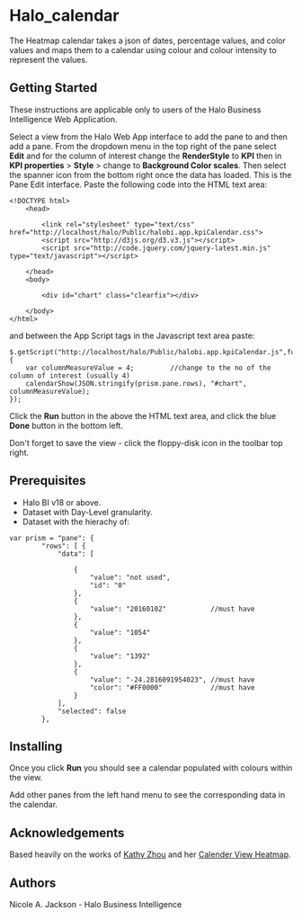# Halo_calendar


The Heatmap calendar takes a json of dates, percentage values, and color values and maps them to a calendar using colour and colour intensity to represent the values.

## Getting Started

These instructions are applicable only to users of the Halo Business Intelligence Web Application.

Select a view from the Halo Web App interface to add the pane to and then add a pane. 
From the dropdown menu in the top right of the pane select **Edit** and for the column of interest change the **RenderStyle** to **KPI** then in **KPI properties** > **Style** > change to **Background Color scales**.
Then select the spanner icon from the bottom right once the data has loaded.
This is the Pane Edit interface. Paste the following code into the HTML text area:


```
<!DOCTYPE html>
    <head>   
    
        <link rel="stylesheet" type="text/css" href="http://localhost/halo/Public/halobi.app.kpiCalendar.css">
        <script src="http://d3js.org/d3.v3.js"></script>
        <script src="http://code.jquery.com/jquery-latest.min.js" type="text/javascript"></script>
	
    </head>
    <body>
    
        <div id="chart" class="clearfix"></div>
	
    </body>
</html>
```



and between the App Script tags in the Javascript text area paste:



```
$.getScript("http://localhost/halo/Public/halobi.app.kpiCalendar.js",function(){
    var columnMeasureValue = 4; 		//change to the no of the column of interest (usually 4)
    calendarShow(JSON.stringify(prism.pane.rows), "#chart", columnMeasureValue);
});
```



Click the **Run** button in the above the HTML text area, and click the blue **Done** button in the bottom left.

Don't forget to save the view - click the floppy-disk icon in the toolbar top right.


## Prerequisites

- Halo BI v18 or above.
- Dataset with Day-Level granularity.
- Dataset with the hierachy of:

```
var prism = "pane": {
		"rows": [ { 
			"data": [

				{
					"value": "not used",
					"id": "0"
				},
				{
					"value": "20160102"           //must have
				},
				{
					"value": "1054"
				},
				{
					"value": "1392"
				},
				{
					"value": "-24.2816091954023", //must have
					"color": "#FF0000"            //must have
				}
			],
			"selected": false
		},
```
## Installing

Once you click **Run** you should see a calendar populated with colours within the view.

Add other panes from the left hand menu to see the corresponding data in the calendar.


## Acknowledgements

Based heavily on the works of [Kathy Zhou](kathyzhou.com) and her [Calender View Heatmap](http://bl.ocks.org/KathyZ/c2d4694c953419e0509b).


## Authors

Nicole A. Jackson - Halo Business Intelligence

